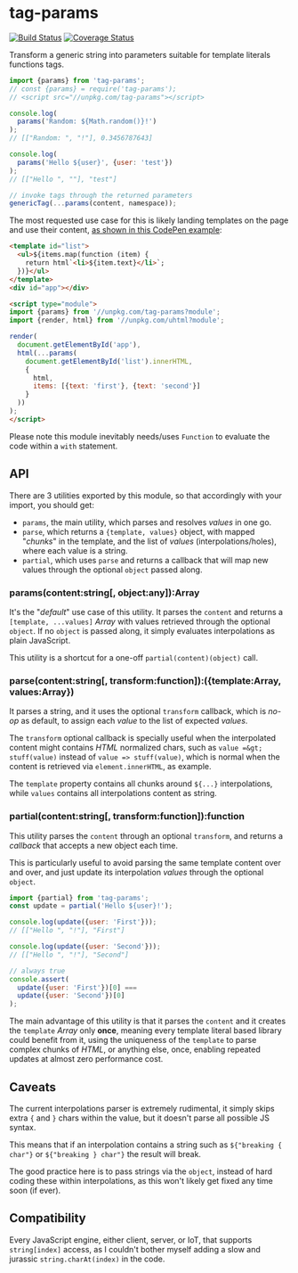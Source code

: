 # tag-params

[![Build Status](https://travis-ci.com/WebReflection/tag-params.svg?branch=master)](https://travis-ci.com/WebReflection/tag-params) [![Coverage Status](https://coveralls.io/repos/github/WebReflection/tag-params/badge.svg?branch=master)](https://coveralls.io/github/WebReflection/tag-params?branch=master)

Transform a generic string into parameters suitable for template literals functions tags.

```js
import {params} from 'tag-params';
// const {params} = require('tag-params');
// <script src="//unpkg.com/tag-params"></script>

console.log(
  params('Random: ${Math.random()}!')
);
// [["Random: ", "!"], 0.3456787643]

console.log(
  params('Hello ${user}', {user: 'test'})
);
// [["Hello ", ""], "test"]

// invoke tags through the returned parameters
genericTag(...params(content, namespace));
```

The most requested use case for this is likely landing templates on the page and use their content, [as shown in this CodePen example](https://codepen.io/WebReflection/pen/OJMRZow?editors=0010):

```html
<template id="list">
  <ul>${items.map(function (item) {
    return html`<li>${item.text}</li>`;
  })}</ul>
</template>
<div id="app"></div>

<script type="module">
import {params} from '//unpkg.com/tag-params?module';
import {render, html} from '//unpkg.com/uhtml?module';

render(
  document.getElementById('app'),
  html(...params(
    document.getElementById('list').innerHTML,
    {
      html,
      items: [{text: 'first'}, {text: 'second'}]
    }
  ))
);
</script>
```

Please note this module inevitably needs/uses `Function` to evaluate the code within a `with` statement.



## API

There are 3 utilities exported by this module, so that accordingly with your import, you should get:

  * `params`, the main utility, which parses and resolves _values_ in one go.
  * `parse`, which returns a `{template, values}` object, with mapped "_chunks_" in the template, and the list of _values_ (interpolations/holes), where each value is a string.
  * `partial`, which uses `parse` and returns a callback that will map new values through the optional `object` passed along.


### params(content:string[, object:any]):Array

It's the "_default_" use case of this utility. It parses the `content` and returns a `[template, ...values]` _Array_ with values retrieved through the optional `object`. If no `object` is passed along, it simply evaluates interpolations as plain JavaScript.

This utility is a shortcut for a one-off `partial(content)(object)` call.


### parse(content:string[, transform:function]):({template:Array, values:Array})

It parses a string, and it uses the optional `transform` callback, which is _no-op_ as default, to assign each _value_ to the list of expected _values_.

The `transform` optional callback is specially useful when the interpolated content might contains _HTML_ normalized chars, such as `value =&gt; stuff(value)` instead of `value => stuff(value)`, which is normal when the content is retrieved via `element.innerHTML`, as example.

The `template` property contains all chunks around `${...}` interpolations, while `values` contains all interpolations content as string.


### partial(content:string[, transform:function]):function

This utility parses the `content` through an optional `transform`, and returns a _callback_ that accepts a new object each time.

This is particularly useful to avoid parsing the same template content over and over, and just update its interpolation _values_ through the optional `object`.

```js
import {partial} from 'tag-params';
const update = partial('Hello ${user}!');

console.log(update({user: 'First'}));
// [["Hello ", "!"], "First"]

console.log(update({user: 'Second'}));
// [["Hello ", "!"], "Second"]

// always true
console.assert(
  update({user: 'First'})[0] ===
  update({user: 'Second'})[0]
);
```

The main advantage of this utility is that it parses the `content` and it creates the `template` _Array_ only **once**, meaning every template literal based library could benefit from it, using the uniqueness of the `template` to parse complex chunks of _HTML_, or anything else, once, enabling repeated updates at almost zero performance cost.



## Caveats

The current interpolations parser is extremely rudimental, it simply skips extra `{` and `}` chars within the value, but it doesn't parse all possible JS syntax.

This means that if an interpolation contains a string such as `${"breaking { char"}` or `${"breaking } char"}` the result will break.

The good practice here is to pass strings via the `object`, instead of hard coding these within interpolations, as this won't likely get fixed any time soon (if ever).



## Compatibility

Every JavaScript engine, either client, server, or IoT, that supports `string[index]` access, as I couldn't bother myself adding a slow and jurassic `string.charAt(index)` in the code.
